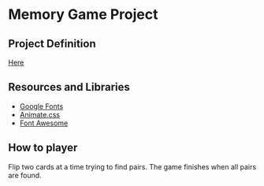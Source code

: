 # Memory Game Project

## Project Definition

[Here](https://review.udacity.com/#!/rubrics/591/view)

## Resources and Libraries

- [Google Fonts](https://fonts.google.com/)
- [Animate.css](https://daneden.github.io/animate.css/)
- [Font Awesome](https://fontawesome.com/)

## How to player

Flip two cards at a time trying to find pairs. The game finishes when all pairs are found.
